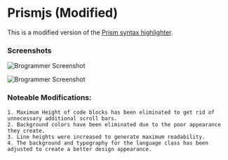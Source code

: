 # Prismjs (Modified)

This is a modified version of the <a href="http://prismjs.com/">Prism syntax highlighter</a>.

### Screenshots

![Brogrammer Screenshot](http://i.imgur.com/muzd4vf.png?1)

![Brogrammer Screenshot](http://i.imgur.com/6D3dv20.png?1)

### Noteable Modifications:

	1. Maximum Height of code blocks has been eliminated to get rid of unnecessary additional scroll bars.
	2. Background colors have been eliminated due to the poor appearance they create.
	3. Line heights were increased to generate maximum readability.
	4. The background and typography for the language class has been adjusted to create a better design appearance.
